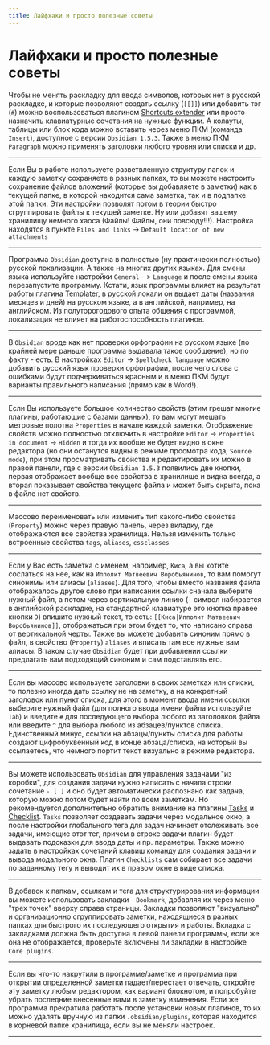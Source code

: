 ```yaml
---
title: Лайфхаки и просто полезные советы
---
```


# Лайфхаки и просто полезные советы

Чтобы не менять раскладку для ввода символов, которых нет в русской раскладке, и которые позволяют создать ссылку (`[[]]`) или добавить тэг (`#`) можно воспользоваться плагином [Shortcuts extender](Плагины/Shortcuts%20extender.md) или просто назначить клавиатурные сочетания на нужные функции. А колауты, таблицы или блок кода можно вставить через меню ПКМ (команда `Insert`), доступное с версии `Obsidian 1.5.3`. Также в меню ПКМ `Paragraph` можно применять заголовки любого уровня или списки и др.

---

Если Вы в работе используете разветвленную структуру папок и каждую заметку сохраняете в разных папках, то вы можете настроить сохранение файлов вложений (которые вы добавляете в заметки) как в текущей папке, в которой находится сама заметка, так и в подпапке этой папки. Эти настройки позволят потом в теории быстро сгруппировать файлы к текущей заметке. Ну или добавят вашему хранилищу немного хаоса (Файлы! Файлы, они повсюду!!!). Настройка находятся в пункте `Files and links` -> `Default location of new attachments`

---

Программа `Obsidian` доступна в полностью (ну практически полностью) русской локализации. А также на многих других языках. Для смены языка используйте настройки `General` - > `Language` и после смены языка перезапустите программу. Кстати, язык программы влияет на результат работы плагина [Templater](Плагины/Templater.md), в русской локали он выдает даты (названия месяцев и дней) на русском языке, а в английской, например, на английском. Из полуторогодового опыта общения с программой, локализация не влияет на работоспособность плагинов.

---

В `Obsidian` вроде как нет проверки орфографии на русском языке (по крайней мере раньше программа выдавала такое сообщение), но по факту - есть. В настройках `Editor` -> `Spellcheck language` можно добавить русский язык проверки орфографии, после чего слова с ошибками будут подчеркиваться красным и в меню ПКМ будут варианты правильного написания (прямо как в Word!).

---

Если Вы используете большое количество свойств (этим грешат многие плагины, работающие с базами данных), то вам могут мешать метровые полотна `Properties` в начале каждой заметки. Отображение свойств можно полностью отключить в настройке `Editor` -> `Properties in document` -> `Hidden` и тогда их вообще не будет видно в окне редактора (но они останутся видны в режиме просмотра кода, `Source mode`), при этом просматривать свойства и редактировать их можно в правой панели, где с версии `Obsidian 1.5.3` появились две кнопки, первая отображает вообще все свойства в хранилище и видна всегда, а вторая показывает свойства текущего файла и может быть скрыта, пока в файле нет свойств.

---

Массово переименовать или изменить тип какого-либо свойства (`Property`) можно через правую панель, через вкладку, где отображаются все свойства хранилища. Нельзя изменить только встроенные свойства `tags`, `aliases`, `cssclasses`

---

Если у Вас есть заметка с именем, например, `Киса`, а вы хотите сослаться на нее, как на `Ипполит Матвеевич Воробьянинов`, то вам помогут синонимы или алиасы (`aliases`). Для того, чтобы вместо названия файла отображалось другое слово при написании ссылки сначала выберите нужный файл, а потом через вертикальную линию (`|` символ набирается в английской раскладке, на стандартной клавиатуре это кнопка правее кнопки `Э`) впишите нужный текст, то есть: `[[Киса|Ипполит Матвеевич Воробьянинов]]`, отображаться при этом будет то, что написано справа от вертикальной черты. Также вы можете добавить синоним прямо в файл, в свойство (`Property`) `aliases` и вписать там все нужные вам алиасы. В таком случае `Obsidian` будет при добавлении ссылки предлагать вам подходящий синоним и сам подставлять его.

---

Если вы массово используете заголовки в своих заметках или списки, то полезно иногда дать ссылку не на заметку, а на конкретный заголовок или пункт списка, для этого в момент ввода имени ссылки выберите нужный файл (для полного ввода имени файла используйте `Tab`) и введите `#` для последующего выбора любого из заголовков файла или введите `^` для выбора любого из абзацев/пунктов списка. Единственный минус, ссылки на абзацы/пункты списка для работы создают цифробуквенный код в конце абзаца/списка, на который вы ссылаетесь, что немного портит текст визуально в режиме редактора.

---

Вы можете использовать `Obsidian` для управления задачами "из коробки", для создания задачи нужно написать с начала строки сочетание `- [ ]` и оно будет автоматически распознано как задача, которую можно потом будет найти по всем заметкам. Но рекомендуется дополнительно обратить внимание на плагины [Tasks](Плагины/Tasks.md) и [Checklist](Плагины/Checklist.md). `Tasks` позволяет создавать задачи через модальное окно, а после настройки глобального тега для задач начинает отслеживать все задачи, имеющие этот тег, причем в строке задачи плагин будет выдавать подсказки для ввода даты и пр. параметры. Также можно задать в настройках сочетаний клавиш команду для создания задачи и вывода модального окна. Плагин `Checklists` сам собирает все задачи по заданному тегу и выводит их в правом окне в виде списка.

---

В добавок к папкам, ссылкам и тега для структурирования информации вы можете использовать закладки - `Bookmark`, добавляя их через меню "трех точек" вверху справа страницы. Закладки позволяют "визуально" и организационно сгруппировать заметки, находящиеся в разных папках для быстрого их последующего открытия и работы. Вкладка с закладками должна быть доступна в левой панели программы, если же она не отображается, проверьте включены ли закладки в настройке `Core plugins`.

---

Если вы что-то накрутили в программе/заметке и программа при открытии определенной заметки падает/перестает отвечать, откройте эту заметку любым редактором, как вариант блокнотом, и попробуйте убрать последние внесенные вами в заметку изменения. Если же программа прекратила работать после установки новых плагинов, то их можно удалять вручную из папки `.obsidian/plugins`, которая находится в корневой папке хранилища, если вы не меняли настроек.

---
